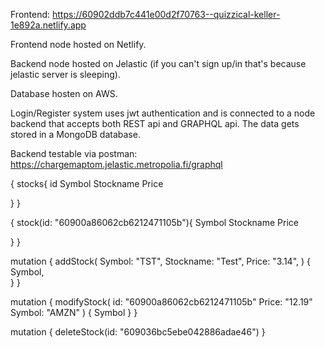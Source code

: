 Frontend: https://60902ddb7c441e00d2f70763--quizzical-keller-1e892a.netlify.app

Frontend node hosted on Netlify.

Backend node hosted on Jelastic (if you can't sign up/in that's because jelastic server is sleeping).

Database hosten on AWS.


Login/Register system uses jwt authentication and is connected to a node backend that accepts both REST api and GRAPHQL api. The data gets stored in a MongoDB database.


Backend testable via postman: https://chargemaptom.jelastic.metropolia.fi/graphql


{
  stocks{
    id
    Symbol
    Stockname
    Price

  }
}


{
  stock(id: "60900a86062cb6212471105b"){
    Symbol
    Stockname
    Price

  }
}


mutation {
  addStock(
    Symbol: "TST",
    Stockname: "Test",
    Price: "3.14",
  )
  {
 	Symbol,   
  }
}


mutation {
modifyStock(
            id: "60900a86062cb6212471105b"
            Price: "12.19"
            Symbol: "AMZN"
)
  {
      Symbol
  }
}



mutation
{
    deleteStock(id: "609036bc5ebe042886adae46")
}
